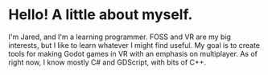 # Hello! A little about myself.
I'm Jared, and I'm a learning programmer. FOSS and VR are my big interests, but I like to learn whatever I might find useful. My goal is to create tools for making Godot games in VR with an emphasis on multiplayer. As of right now, I know mostly C# and GDScript, with bits of C++.
